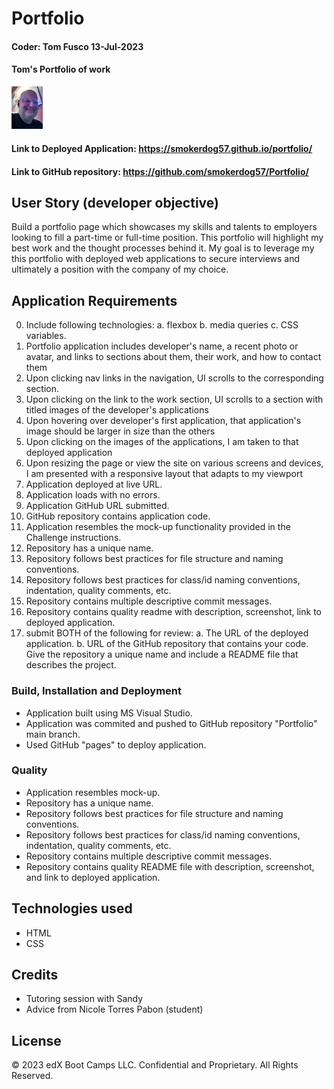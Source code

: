 # Portfolio

#### Coder: Tom Fusco 13-Jul-2023
#### Tom's Portfolio of work

<img src="./assets/images/tom.jpg" width=10%>

#### Link to Deployed Application:  https://smokerdog57.github.io/portfolio/
#### Link to GitHub repository:     https://github.com/smokerdog57/Portfolio/

## User Story (developer objective)

Build a portfolio page which showcases my skills and talents to employers looking to fill a part-time or full-time position. This portfolio will highlight my best work and the thought processes behind it. My goal is to leverage my this portfolio with deployed web applications to secure interviews and ultimately a position with the company of my choice.

## Application Requirements

0. Include following technologies:
	a. flexbox
	b. media queries
	c. CSS variables.	
1. Portfolio application includes developer's name, a recent photo or avatar, and links to sections about them, their work, and how to contact them
2. Upon clicking nav links in the navigation, UI scrolls to the corresponding section.
3. Upon clicking on the link to the work section, UI scrolls to a section with titled images of the developer's applications
4. Upon hovering over developer's first application, that application's image should be larger in size than the others
5. Upon clicking on the images of the applications, I am taken to that deployed application
6. Upon resizing the page or view the site on various screens and devices, I am presented with a responsive layout that adapts to my viewport
7. Application deployed at live URL.
8. Application loads with no errors.
9. Application GitHub URL submitted.
10. GitHub repository contains application code.
11. Application resembles the mock-up functionality provided in the Challenge instructions.
12. Repository has a unique name.
13. Repository follows best practices for file structure and naming conventions.
14. Repository follows best practices for class/id naming conventions, indentation, quality comments, etc.
15. Repository contains multiple descriptive commit messages.
16. Repository contains quality readme with description, screenshot, link to deployed application.
17. submit BOTH of the following for review: 
	a. The URL of the deployed application.
	b. URL of the GitHub repository that contains your code. Give the repository a unique name and include a README file that describes the project.

### Build, Installation and Deployment

 * Application built using MS Visual Studio.
 * Application was commited and pushed to GitHub repository "Portfolio" main branch.
 * Used GitHub "pages" to deploy application.

### Quality

* Application resembles mock-up.
* Repository has a unique name.
* Repository follows best practices for file structure and naming conventions.
* Repository follows best practices for class/id naming conventions, indentation, quality comments, etc.
* Repository contains multiple descriptive commit messages.
* Repository contains quality README file with description, screenshot, and link to deployed application.

## Technologies used

 * HTML
 * CSS

## Credits

 * Tutoring session with Sandy
 * Advice from Nicole Torres Pabon (student)

## License

© 2023 edX Boot Camps LLC. Confidential and Proprietary. All Rights Reserved.
